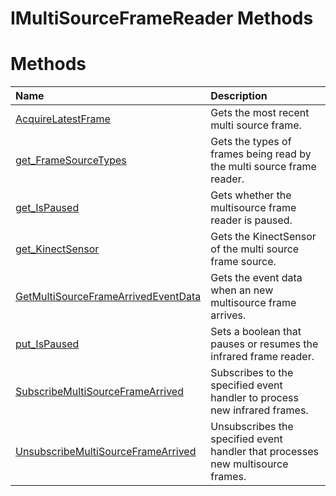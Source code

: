 IMultiSourceFrameReader Methods  
===============================  

<span id="publicmethodsSection"></span>

Methods  
=======  

<table>
<colgroup>
<col width="30%" />
<col width="60%" />
</colgroup>
<thead>
<tr class="header">
<th align="left">Name</th>
<th align="left">Description</th>
</tr>
</thead>
<tbody>
<tr class="odd">
<td align="left"><a href="Methods/AcquireLatestFrame_Method.md">AcquireLatestFrame</a></td>
<td align="left">Gets the most recent multi source frame.</td>
</tr>
<tr class="even">
<td align="left"><a href="Methods/get_FrameSourceTypes_Method.md">get_FrameSourceTypes</a></td>
<td align="left">Gets the types of frames being read by the multi source frame reader.</td>
</tr>
<tr class="odd">
<td align="left"><a href="Methods/get_IsPaused_Method.md">get_IsPaused</a></td>
<td align="left">Gets whether the multisource frame reader is paused.</td>
</tr>
<tr class="even">
<td align="left"><a href="Methods/get_KinectSensor_Method.md">get_KinectSensor</a></td>
<td align="left">Gets the KinectSensor of the multi source frame source.</td>
</tr>
<tr class="odd">
<td align="left"><a href="Methods/GetMultiSourceFrameArrived.md">GetMultiSourceFrameArrivedEventData</a></td>
<td align="left">Gets the event data when an new multisource frame arrives.</td>
</tr>
<tr class="even">
<td align="left"><a href="Methods/put_IsPaused_Method.md">put_IsPaused</a></td>
<td align="left">Sets a boolean that pauses or resumes the infrared frame reader.</td>
</tr>
<tr class="odd">
<td align="left"><a href="Methods/SubscribeMultiSourceFrameA.md">SubscribeMultiSourceFrameArrived</a></td>
<td align="left">Subscribes to the specified event handler to process new infrared frames.</td>
</tr>
<tr class="even">
<td align="left"><a href="Methods/UnsubscribeMultiSourceFram.md">UnsubscribeMultiSourceFrameArrived</a></td>
<td align="left">Unsubscribes the specified event handler that processes new multisource frames.</td>
</tr>
</tbody>
</table>



<!--Please do not edit the data in the comment block below.-->
<!--
TOCTitle : IMultiSourceFrameReader Methods
RLTitle : IMultiSourceFrameReader Methods
KeywordK : IMultiSourceFrameReader interface, methods
KeywordA : Methods.T:Microsoft.Kinect.kinect.IMultiSourceFrameReader
AssetID : Methods.T:Microsoft.Kinect.kinect.IMultiSourceFrameReader
Locale : en-us
CommunityContent : 1
TargetOS : Windows
TopicType : kbSyntax
DocSet : K4Wv2
ProjType : K4Wv2Proj
Technology : Kinect for Windows
Product : Kinect for Windows SDK v2
productversion : 20
-->
